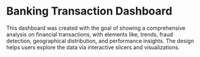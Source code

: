# Banking Transaction Dashboard

This dashboard was created with the goal of showing a comprehensive analysis on financial transactions, with elements like, trends, fraud detection, geographical distribution, and performance insights. The design helps users explore the data  via interactive slicers and visualizations.
